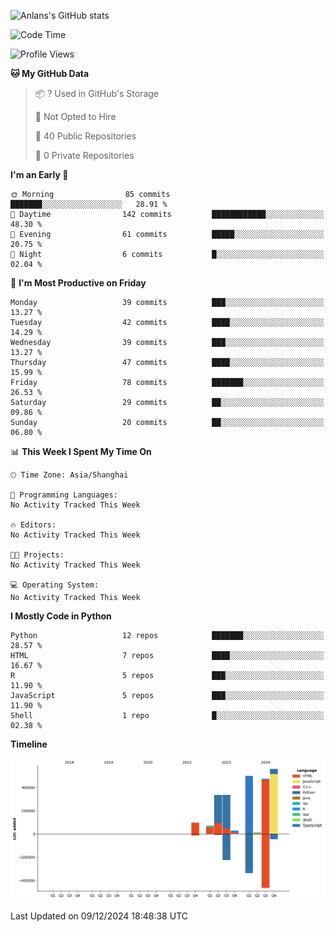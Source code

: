 <!-- ![Anlans's GitHub stats](https://github-readme-stats.vercel.app/api?username=Anlans) -->
![Anlans's GitHub stats](https://github-readme-stats.vercel.app/api?username=Anlans&rank_icon=github)

<!--START_SECTION:waka-->
![Code Time](http://img.shields.io/badge/Code%20Time-0%20secs-blue)

![Profile Views](http://img.shields.io/badge/Profile%20Views-0-blue)

**🐱 My GitHub Data** 

> 📦 ? Used in GitHub's Storage 
 > 
> 🚫 Not Opted to Hire
 > 
> 📜 40 Public Repositories 
 > 
> 🔑 0 Private Repositories 
 > 
**I'm an Early 🐤** 

```text
🌞 Morning                85 commits          ███████░░░░░░░░░░░░░░░░░░   28.91 % 
🌆 Daytime                142 commits         ████████████░░░░░░░░░░░░░   48.30 % 
🌃 Evening                61 commits          █████░░░░░░░░░░░░░░░░░░░░   20.75 % 
🌙 Night                  6 commits           █░░░░░░░░░░░░░░░░░░░░░░░░   02.04 % 
```
📅 **I'm Most Productive on Friday** 

```text
Monday                   39 commits          ███░░░░░░░░░░░░░░░░░░░░░░   13.27 % 
Tuesday                  42 commits          ████░░░░░░░░░░░░░░░░░░░░░   14.29 % 
Wednesday                39 commits          ███░░░░░░░░░░░░░░░░░░░░░░   13.27 % 
Thursday                 47 commits          ████░░░░░░░░░░░░░░░░░░░░░   15.99 % 
Friday                   78 commits          ███████░░░░░░░░░░░░░░░░░░   26.53 % 
Saturday                 29 commits          ██░░░░░░░░░░░░░░░░░░░░░░░   09.86 % 
Sunday                   20 commits          ██░░░░░░░░░░░░░░░░░░░░░░░   06.80 % 
```


📊 **This Week I Spent My Time On** 

```text
🕑︎ Time Zone: Asia/Shanghai

💬 Programming Languages: 
No Activity Tracked This Week

🔥 Editors: 
No Activity Tracked This Week

🐱‍💻 Projects: 
No Activity Tracked This Week

💻 Operating System: 
No Activity Tracked This Week
```

**I Mostly Code in Python** 

```text
Python                   12 repos            ███████░░░░░░░░░░░░░░░░░░   28.57 % 
HTML                     7 repos             ████░░░░░░░░░░░░░░░░░░░░░   16.67 % 
R                        5 repos             ███░░░░░░░░░░░░░░░░░░░░░░   11.90 % 
JavaScript               5 repos             ███░░░░░░░░░░░░░░░░░░░░░░   11.90 % 
Shell                    1 repo              █░░░░░░░░░░░░░░░░░░░░░░░░   02.38 % 
```



**Timeline**

![Lines of Code chart](https://raw.githubusercontent.com/Anlans/Anlans/main/assets/bar_graph.png)


 Last Updated on 09/12/2024 18:48:38 UTC
<!--END_SECTION:waka-->
